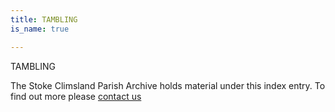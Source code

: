 ```yaml
---
title: TAMBLING
is_name: true

---
```


TAMBLING


The Stoke Climsland Parish Archive holds material under this index entry. To find out more please [contact us](/contact/)
